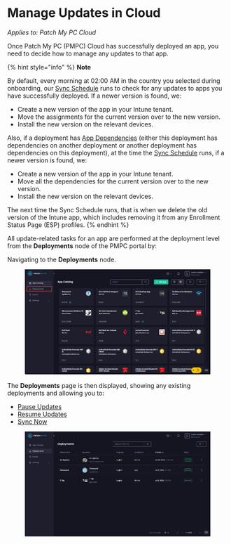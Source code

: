 # Manage Updates in Cloud

_Applies to: Patch My PC Cloud_

Once Patch My PC (PMPC) Cloud has successfully deployed an app, you need to decide how to manage any updates to that app.

{% hint style="info" %}
**Note**

By default, every morning at 02:00 AM in the country you selected during onboarding, our [Sync Schedule](../../cloud-administration/manage-the-sync-schedule-in-cloud.md) runs to check for any updates to apps you have successfully deployed. If a newer version is found, we:

* Create a new version of the app in your Intune tenant.
* Move the assignments for the current version over to the new version.
* Install the new version on the relevant devices.

Also, if a deployment has [App Dependencies](../deploying-an-app-using-cloud/cloud-configurations-deployment-tab/dependencies-deployments.md) (either this deployment has dependencies on another deployment or another deployment has dependencies on this deployment), at the time the [Sync Schedule](../../cloud-administration/manage-the-sync-schedule-in-cloud.md) runs, if a newer version is found, we:

* Create a new version of the app in your Intune tenant.
* Move all the dependencies for the current version over to the new version.
* Install the new version on the relevant devices.

The next time the Sync Schedule runs, that is when we delete the old version of the Intune app, which includes removing it from any Enrollment Status Page (ESP) profiles.
{% endhint %}

All update-related tasks for an app are performed at the deployment level from the **Deployments** node of the PMPC portal by:

Navigating to the **Deployments** node.

<figure><img src="../../../.gitbook/assets/image (608).png" alt="Navigating to the “Deployments” node "><figcaption></figcaption></figure>

The **Deployments** page is then displayed, showing any existing deployments and allowing you to:

* [Pause Updates](pause-cloud-updates.md)
* [Resume Updates](resume-cloud-updates.md)
* [Sync Now](sync-now-cloud-feature.md)

<figure><img src="../../../.gitbook/assets/image (1787).png" alt="“Deployments” page"><figcaption></figcaption></figure>
